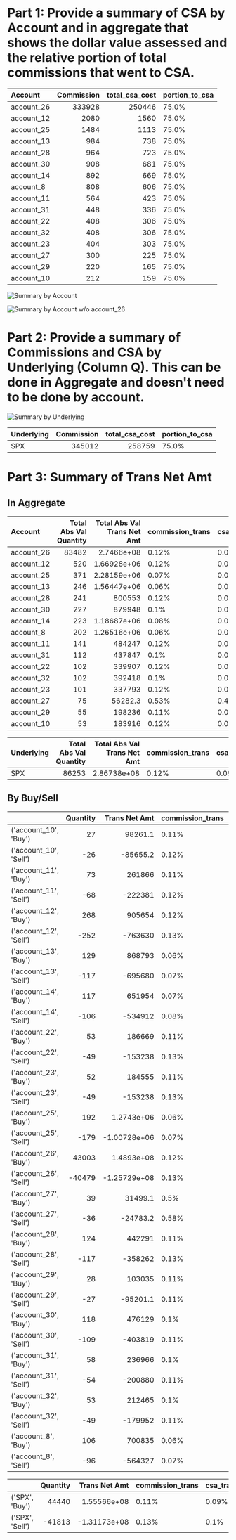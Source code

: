 # Part 1:  Provide a summary of CSA by Account and in aggregate that shows the dollar value assessed and the relative portion of total commissions that went to CSA.

| Account    |   Commission |   total_csa_cost | portion_to_csa   |
|:-----------|-------------:|-----------------:|:-----------------|
| account_26 |       333928 |           250446 | 75.0%            |
| account_12 |         2080 |             1560 | 75.0%            |
| account_25 |         1484 |             1113 | 75.0%            |
| account_13 |          984 |              738 | 75.0%            |
| account_28 |          964 |              723 | 75.0%            |
| account_30 |          908 |              681 | 75.0%            |
| account_14 |          892 |              669 | 75.0%            |
| account_8  |          808 |              606 | 75.0%            |
| account_11 |          564 |              423 | 75.0%            |
| account_31 |          448 |              336 | 75.0%            |
| account_22 |          408 |              306 | 75.0%            |
| account_32 |          408 |              306 | 75.0%            |
| account_23 |          404 |              303 | 75.0%            |
| account_27 |          300 |              225 | 75.0%            |
| account_29 |          220 |              165 | 75.0%            |
| account_10 |          212 |              159 | 75.0%            |

![Summary by Account](./img/Account_csa_summary.png)

![Summary by Account w/o account_26](./img/account_csa_summary_no_26.png)

# Part 2:  Provide a summary of Commissions and CSA by Underlying (Column Q).  This can be done in Aggregate and doesn't need to be done by account. 

![Summary by Underlying](./img/Underlying_csa_summary.png)

| Underlying   |   Commission |   total_csa_cost | portion_to_csa   |
|:-------------|-------------:|-----------------:|:-----------------|
| SPX          |       345012 |           258759 | 75.0%            |

# Part 3: Summary of Trans Net Amt
## In Aggregate
| Account    |   Total Abs Val Quantity |   Total Abs Val Trans Net Amt | commission_trans   | csa_trans   |   Commission |   total_csa_cost | portion_to_csa   |
|:-----------|-------------------------:|------------------------------:|:-------------------|:------------|-------------:|-----------------:|:-----------------|
| account_26 |                    83482 |                   2.7466e+08  | 0.12%              | 0.09%       |       333928 |           250446 | 75.0%            |
| account_12 |                      520 |                   1.66928e+06 | 0.12%              | 0.09%       |         2080 |             1560 | 75.0%            |
| account_25 |                      371 |                   2.28159e+06 | 0.07%              | 0.05%       |         1484 |             1113 | 75.0%            |
| account_13 |                      246 |                   1.56447e+06 | 0.06%              | 0.05%       |          984 |              738 | 75.0%            |
| account_28 |                      241 |              800553           | 0.12%              | 0.09%       |          964 |              723 | 75.0%            |
| account_30 |                      227 |              879948           | 0.1%               | 0.08%       |          908 |              681 | 75.0%            |
| account_14 |                      223 |                   1.18687e+06 | 0.08%              | 0.06%       |          892 |              669 | 75.0%            |
| account_8  |                      202 |                   1.26516e+06 | 0.06%              | 0.05%       |          808 |              606 | 75.0%            |
| account_11 |                      141 |              484247           | 0.12%              | 0.09%       |          564 |              423 | 75.0%            |
| account_31 |                      112 |              437847           | 0.1%               | 0.08%       |          448 |              336 | 75.0%            |
| account_22 |                      102 |              339907           | 0.12%              | 0.09%       |          408 |              306 | 75.0%            |
| account_32 |                      102 |              392418           | 0.1%               | 0.08%       |          408 |              306 | 75.0%            |
| account_23 |                      101 |              337793           | 0.12%              | 0.09%       |          404 |              303 | 75.0%            |
| account_27 |                       75 |               56282.3         | 0.53%              | 0.4%        |          300 |              225 | 75.0%            |
| account_29 |                       55 |              198236           | 0.11%              | 0.08%       |          220 |              165 | 75.0%            |
| account_10 |                       53 |              183916           | 0.12%              | 0.09%       |          212 |              159 | 75.0%  

| Underlying   |   Total Abs Val Quantity |   Total Abs Val Trans Net Amt | commission_trans   | csa_trans   |   Commission |   total_csa_cost | portion_to_csa   |
|:-------------|-------------------------:|------------------------------:|:-------------------|:------------|-------------:|-----------------:|:-----------------|
| SPX          |                    86253 |                   2.86738e+08 | 0.12%              | 0.09%       |       345012 |           258759 | 75.0%  
## By Buy/Sell
|                        |   Quantity |     Trans Net Amt | commission_trans   | csa_trans   |   Commission |   total_csa_cost | portion_to_csa   |
|:-----------------------|-----------:|------------------:|:-------------------|:------------|-------------:|-----------------:|:-----------------|
| ('account_10', 'Buy')  |         27 |   98261.1         | 0.11%              | 0.08%       |          108 |               81 | 75.0%            |
| ('account_10', 'Sell') |        -26 |  -85655.2         | 0.12%              | 0.09%       |          104 |               78 | 75.0%            |
| ('account_11', 'Buy')  |         73 |  261866           | 0.11%              | 0.08%       |          292 |              219 | 75.0%            |
| ('account_11', 'Sell') |        -68 | -222381           | 0.12%              | 0.09%       |          272 |              204 | 75.0%            |
| ('account_12', 'Buy')  |        268 |  905654           | 0.12%              | 0.09%       |         1072 |              804 | 75.0%            |
| ('account_12', 'Sell') |       -252 | -763630           | 0.13%              | 0.1%        |         1008 |              756 | 75.0%            |
| ('account_13', 'Buy')  |        129 |  868793           | 0.06%              | 0.04%       |          516 |              387 | 75.0%            |
| ('account_13', 'Sell') |       -117 | -695680           | 0.07%              | 0.05%       |          468 |              351 | 75.0%            |
| ('account_14', 'Buy')  |        117 |  651954           | 0.07%              | 0.05%       |          468 |              351 | 75.0%            |
| ('account_14', 'Sell') |       -106 | -534912           | 0.08%              | 0.06%       |          424 |              318 | 75.0%            |
| ('account_22', 'Buy')  |         53 |  186669           | 0.11%              | 0.09%       |          212 |              159 | 75.0%            |
| ('account_22', 'Sell') |        -49 | -153238           | 0.13%              | 0.1%        |          196 |              147 | 75.0%            |
| ('account_23', 'Buy')  |         52 |  184555           | 0.11%              | 0.08%       |          208 |              156 | 75.0%            |
| ('account_23', 'Sell') |        -49 | -153238           | 0.13%              | 0.1%        |          196 |              147 | 75.0%            |
| ('account_25', 'Buy')  |        192 |       1.2743e+06  | 0.06%              | 0.05%       |          768 |              576 | 75.0%            |
| ('account_25', 'Sell') |       -179 |      -1.00728e+06 | 0.07%              | 0.05%       |          716 |              537 | 75.0%            |
| ('account_26', 'Buy')  |      43003 |       1.4893e+08  | 0.12%              | 0.09%       |       172012 |           129009 | 75.0%            |
| ('account_26', 'Sell') |     -40479 |      -1.25729e+08 | 0.13%              | 0.1%        |       161916 |           121437 | 75.0%            |
| ('account_27', 'Buy')  |         39 |   31499.1         | 0.5%               | 0.37%       |          156 |              117 | 75.0%            |
| ('account_27', 'Sell') |        -36 |  -24783.2         | 0.58%              | 0.44%       |          144 |              108 | 75.0%            |
| ('account_28', 'Buy')  |        124 |  442291           | 0.11%              | 0.08%       |          496 |              372 | 75.0%            |
| ('account_28', 'Sell') |       -117 | -358262           | 0.13%              | 0.1%        |          468 |              351 | 75.0%            |
| ('account_29', 'Buy')  |         28 |  103035           | 0.11%              | 0.08%       |          112 |               84 | 75.0%            |
| ('account_29', 'Sell') |        -27 |  -95201.1         | 0.11%              | 0.09%       |          108 |               81 | 75.0%            |
| ('account_30', 'Buy')  |        118 |  476129           | 0.1%               | 0.07%       |          472 |              354 | 75.0%            |
| ('account_30', 'Sell') |       -109 | -403819           | 0.11%              | 0.08%       |          436 |              327 | 75.0%            |
| ('account_31', 'Buy')  |         58 |  236966           | 0.1%               | 0.07%       |          232 |              174 | 75.0%            |
| ('account_31', 'Sell') |        -54 | -200880           | 0.11%              | 0.08%       |          216 |              162 | 75.0%            |
| ('account_32', 'Buy')  |         53 |  212465           | 0.1%               | 0.07%       |          212 |              159 | 75.0%            |
| ('account_32', 'Sell') |        -49 | -179952           | 0.11%              | 0.08%       |          196 |              147 | 75.0%            |
| ('account_8', 'Buy')   |        106 |  700835           | 0.06%              | 0.05%       |          424 |              318 | 75.0%            |
| ('account_8', 'Sell')  |        -96 | -564327           | 0.07%              | 0.05%       |          384 |              288 | 75.0%            |

|                 |   Quantity |   Trans Net Amt | commission_trans   | csa_trans   |   Commission |   total_csa_cost | portion_to_csa   |
|:----------------|-----------:|----------------:|:-------------------|:------------|-------------:|-----------------:|:-----------------|
| ('SPX', 'Buy')  |      44440 |     1.55566e+08 | 0.11%              | 0.09%       |       177760 |           133320 | 75.0%            |
| ('SPX', 'Sell') |     -41813 |    -1.31173e+08 | 0.13%              | 0.1%        |       167252 |           125439 | 75.0% 
